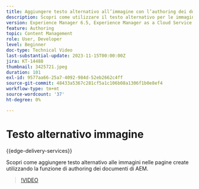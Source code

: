 ```yaml
---
title: Aggiungere testo alternativo all’immagine con l’authoring dei documenti AEM
description: Scopri come utilizzare il testo alternativo per le immagini nella creazione dei documenti.
version: Experience Manager 6.5, Experience Manager as a Cloud Service
feature: Authoring
topic: Content Management
role: User, Developer
level: Beginner
doc-type: Technical Video
last-substantial-update: 2023-11-15T00:00:00Z
jira: KT-14488
thumbnail: 3425721.jpeg
duration: 101
exl-id: 9577aa66-25a7-4092-984d-52eb2662c4ff
source-git-commit: 48433a5367c281cf5a1c106b08a1306f1b0e8ef4
workflow-type: tm+mt
source-wordcount: '37'
ht-degree: 0%

---
```


# Testo alternativo immagine

{{edge-delivery-services}}

Scopri come aggiungere testo alternativo alle immagini nelle pagine create utilizzando la funzione di authoring dei documenti di AEM.

>[!VIDEO](https://video.tv.adobe.com/v/3425721/?learn=on)
